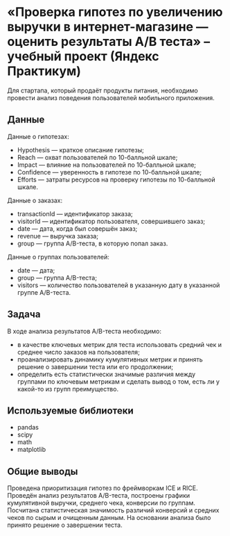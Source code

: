 # «Проверка гипотез по увеличению выручки в интернет-магазине — оценить результаты A/B теста» – учебный проект (Яндекс Практикум)
Для стартапа, который продаёт продукты питания, необходимо провести анализ поведения пользователей мобильного приложения.

## Данные 
Данные о гипотезах: 
- Hypothesis — краткое описание гипотезы;
- Reach — охват пользователей по 10-балльной шкале;
- Impact — влияние на пользователей по 10-балльной шкале;
- Confidence — уверенность в гипотезе по 10-балльной шкале;
- Efforts — затраты ресурсов на проверку гипотезы по 10-балльной шкале.

Данные о заказах:
- transactionId — идентификатор заказа;
- visitorId — идентификатор пользователя, совершившего заказ;
- date — дата, когда был совершён заказ;
- revenue — выручка заказа;
- group — группа A/B-теста, в которую попал заказ.

Данные о группах пользователей:
- date — дата;
- group — группа A/B-теста;
- visitors — количество пользователей в указанную дату в указанной группе A/B-теста.

## Задача
В ходе анализа результатов A/B-теста необходимо:
- в качестве ключевых метрик для теста использовать средний чек и среднее число заказов на пользователя;
- проанализировать динамику кумулятивных метрик и принять решение о завершении теста или его продолжении;
- определить есть статистически значимые различия между группами по ключевым метрикам и сделать вывод о том, есть ли у какой-то из групп преимущество.

## Используемые библиотеки
- pandas
- scipy
- math
- matplotlib

## Общие выводы
Проведена приоритизация гипотез по фреймворкам ICE и RICE. Проведён анализ результатов A/B-теста, построены графики кумулятивной выручки, среднего чека,
конверсии по группам. Посчитана статистическая значимость различий конверсий и средних чеков по сырым и очищенным данным. На основании анализа было
принято решение о завершении теста.
